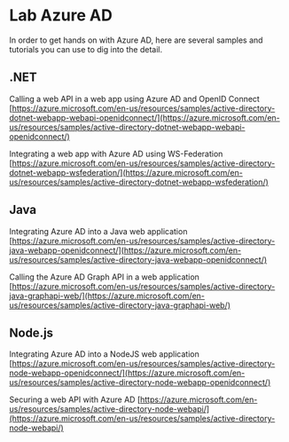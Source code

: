 ﻿# Lab Azure AD

In order to get hands on with Azure AD, here are several samples and tutorials you can use to dig into the detail.

## .NET
Calling a web API in a web app using Azure AD and OpenID Connect
[https://azure.microsoft.com/en-us/resources/samples/active-directory-dotnet-webapp-webapi-openidconnect/](https://azure.microsoft.com/en-us/resources/samples/active-directory-dotnet-webapp-webapi-openidconnect/)

Integrating a web app with Azure AD using WS-Federation
[https://azure.microsoft.com/en-us/resources/samples/active-directory-dotnet-webapp-wsfederation/](https://azure.microsoft.com/en-us/resources/samples/active-directory-dotnet-webapp-wsfederation/)

## Java
Integrating Azure AD into a Java web application
[https://azure.microsoft.com/en-us/resources/samples/active-directory-java-webapp-openidconnect/](https://azure.microsoft.com/en-us/resources/samples/active-directory-java-webapp-openidconnect/)

Calling the Azure AD Graph API in a web application
[https://azure.microsoft.com/en-us/resources/samples/active-directory-java-graphapi-web/](https://azure.microsoft.com/en-us/resources/samples/active-directory-java-graphapi-web/)

## Node.js
Integrating Azure AD into a NodeJS web application
[https://azure.microsoft.com/en-us/resources/samples/active-directory-node-webapp-openidconnect/](https://azure.microsoft.com/en-us/resources/samples/active-directory-node-webapp-openidconnect/)

Securing a web API with Azure AD
[https://azure.microsoft.com/en-us/resources/samples/active-directory-node-webapi/](https://azure.microsoft.com/en-us/resources/samples/active-directory-node-webapi/)




